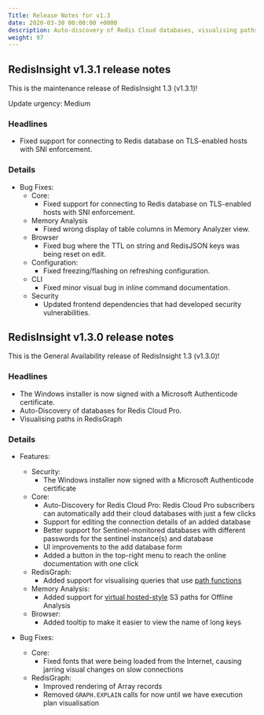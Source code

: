 ```yaml
---
Title: Release Notes for v1.3
date: 2020-03-30 00:00:00 +0000
description: Auto-discovery of Redis Cloud databases, visualising paths in RedisGraph
weight: 97
---
```


## RedisInsight v1.3.1 release notes

This is the maintenance release of RedisInsight 1.3 (v1.3.1)!

Update urgency: Medium

### Headlines

- Fixed support for connecting to Redis database on TLS-enabled hosts with SNI enforcement.

### Details

- Bug Fixes:
    - Core:
        - Fixed support for connecting to Redis database on TLS-enabled hosts with SNI enforcement.
    - Memory Analysis
        - Fixed wrong display of table columns in Memory Analyzer view.
    - Browser
        - Fixed bug where the TTL on string and RedisJSON keys was being reset on edit.
    - Configuration:
        - Fixed freezing/flashing on refreshing configuration.
    - CLI
        - Fixed minor visual bug in inline command documentation.
    - Security
        - Updated frontend dependencies that had developed security vulnerabilities.

## RedisInsight v1.3.0 release notes

This is the General Availability release of RedisInsight 1.3 (v1.3.0)!

### Headlines

- The Windows installer is now signed with a Microsoft Authenticode certificate.
- Auto-Discovery of databases for Redis Cloud Pro.
- Visualising paths in RedisGraph

### Details

- Features:
    - Security:
        - The Windows installer now signed with a Microsoft Authenticode certificate
    - Core:
        - Auto-Discovery for Redis Cloud Pro: Redis Cloud Pro subscribers can automatically add
          their cloud databases with just a few clicks
        - Support for editing the connection details of an added database
        - Better support for Sentinel-monitored databases with different passwords for the sentinel instance(s) and database
        - UI improvements to the add database form
        - Added a button in the top-right menu to reach the online documentation with one click
    - RedisGraph:
        - Added support for visualising queries that use [path functions](https://oss.redislabs.com/redisgraph/commands/#path-functions)
    - Memory Analysis:
        - Added support for [virtual hosted-style](https://docs.aws.amazon.com/AmazonS3/latest/dev/VirtualHosting.html#virtual-hosted-style-access) S3 paths for Offline Analysis
    - Browser:
        - Added tooltip to make it easier to view the name of long keys

- Bug Fixes:
    - Core:
        - Fixed fonts that were being loaded from the Internet, causing jarring visual changes on slow connections
    - RedisGraph:
        - Improved rendering of Array records
        - Removed `GRAPH.EXPLAIN` calls for now until we have execution plan visualisation
